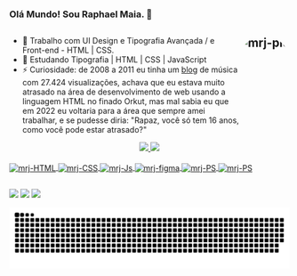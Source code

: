 ### Olá Mundo! Sou Raphael Maia. 👋 
## <img align="right" alt="mrj-pic" height="150" style="border-radius:50px;" src="https://lh3.googleusercontent.com/a-/ACNPEu9QeUTzt3ewohr6fuI3ZykpWDEnSC18qC-gSkRfAg=s360-p-rw-no?width=676&height=676">

- 🔭 Trabalho com UI Design e Tipografia Avançada / e Front-end - HTML | CSS.
- 🌱 Estudando Tipografia | HTML | CSS | JavaScript
- ⚡ Curiosidade: de 2008 a 2011 eu tinha um <a href="https://essemeusom.blogspot.com/" target="_blank">blog</a> de música com 27.424 visualizações, achava que eu estava muito atrasado na área de desenvolvimento de web usando a linguagem HTML no finado Orkut, mas mal sabia eu que em 2022 eu voltaria para a área que sempre amei trabalhar, e se pudesse diria: "Rapaz, você só tem 16 anos, como você pode estar atrasado?"

<div align="center">
  <a href="https://github.com/mrjraphael">
  <img height="150em" src="https://github-readme-stats.vercel.app/api?username=mrjraphael&show_icons=true&theme=dark&include_all_commits=true&count_private=true"/>
  <img height="150em" src="https://github-readme-stats.vercel.app/api/top-langs/?username=mrjraphael&layout=compact&langs_count=7&theme=dark"/>
</div>

<div style="display: inline_block"><br>
  <img align="center" alt="mrj-HTML" height="30" width="40" src="https://cdn.jsdelivr.net/gh/devicons/devicon/icons/html5/html5-original.svg">
  <img align="center" alt="mrj-CSS" height="30" width="40" src="https://cdn.jsdelivr.net/gh/devicons/devicon/icons/css3/css3-original.svg">
  <img align="center" alt="mrj-Js" height="30" width="40" src="https://cdn.jsdelivr.net/gh/devicons/devicon/icons/javascript/javascript-original.svg">
  <img align="center" alt="mrj-figma" height="30" width="40" src="https://cdn.jsdelivr.net/gh/devicons/devicon/icons/figma/figma-original.svg">
  <img align="center" alt="mrj-PS" height="30" width="40" src="https://www.adobe.com/content/dam/cc/icons/photoshop-mobile.svg">
  <img align="center" alt="mrj-PS" height="30" width="40" src="https://www.adobe.com/content/dam/cc/icons/lightroom-cc.svg">
</div>

##

<div> 
  <!--- Links para adicionar a posteriori
  <a href="/" target="_blank"><img src="https://img.shields.io/badge/YouTube-FF0000?style=for-the-badge&logo=youtube&logoColor=white" target="_blank"></a>
  <a href="/" target="_blank"><img src="https://img.shields.io/badge/Twitch-9146FF?style=for-the-badge&logo=twitch&logoColor=white" target="_blank"></a>
  <a href="/" target="_blank"><img src="https://img.shields.io/badge/Discord-7289DA?style=for-the-badge&logo=discord&logoColor=white" target="_blank"></a>
  <a href="http://wa.me/5512982882592" target="_blank"><img src="https://img.shields.io/badge/WhatsApp-25D366?style=for-the-badge&logo=whatsapp&logoColor=white" target="_blank"></a>
  --->
   
   
  <a href="https://instagram.com/mrjraphael" target="_blank"><img src="https://img.shields.io/badge/-Instagram-%23E4405F?style=for-the-badge&logo=instagram&logoColor=white" target="_blank"></a>
 	<a href = "mailto:rphmaia.am@gmail.com"><img src="https://img.shields.io/badge/Gmail-D14836?style=for-the-badge&logo=gmail&logoColor=white" target="_blank"></a>
  <a href="https://www.linkedin.com/in/raphael-maia-9414b3248/" target="_blank"><img src="https://img.shields.io/badge/-LinkedIn-%230077B5?style=for-the-badge&logo=linkedin&logoColor=white" target="_blank"></a> 
 
  ![Snake animation](https://github.com/mrjraphael/mrjraphael/blob/output/github-contribution-grid-snake.svg)
  <!--- ![Snake animation](https://github.com/mrjraphael/mrjraphael/blob/output/github-contribution-grid-snake.svg) --->
 
</div>
